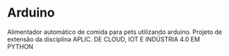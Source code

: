 # Arduino
Alimentador automático de comida para pets utilizando arduino. Projeto de extensão da disciplina APLIC. DE CLOUD, IOT E INDÚSTRIA 4.0 EM PYTHON 
